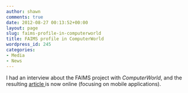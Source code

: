 ```yaml
---
author: shawn
comments: true
date: 2012-08-27 00:13:52+00:00
layout: page
slug: faims-profile-in-computerworld
title: FAIMS profile in ComputerWorld
wordpress_id: 245
categories:
- Media
- News
---
```


I had an interview about the FAIMS project with _ComputerWorld_, and the resulting [article ](http://www.computerworld.com.au/article/433861/unsw_unearths_android_potential_archaeology/#closeme)is now online (focusing on mobile applications).
